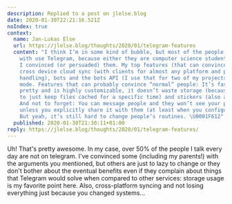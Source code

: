 ```yaml
---
description: Replied to a post on jlelse.blog
date: 2020-01-30T22:21:16.521Z
noIndex: true
context:
  name: Jan-Lukas Else
  url: https://jlelse.blog/thoughts/2020/01/telegram-features
  content: "I think I’m in some kind of bubble, but most of the people I instant message
    with use Telegram, because either they are computer science students too or because
    I convinced (or persuaded) them. My top features (that can convince geeks) are:
    cross device cloud sync (with clients for almost any platform and perfect notification
    handling), bots and the bots API (I use that for two of my projects) and night
    mode. Features that can probably convince “normal” people: It’s fast, it looks
    pretty and is highly customizable, it doesn’t waste storage (because you can configure
    to just keep files cached for a specific time) and stickers (also animated stickers).
    And not to forget: You can message people and they won’t see your phone number
    unless you explicitly share it with them (at least when you configured a username)!
    But yeah, it’s still hard to change people’s routines. \U0001F612"
  published: 2020-01-30T21:30:11+01:00
reply: https://jlelse.blog/thoughts/2020/01/telegram-features/
---
```


Uh! That's pretty awesome. In my case, over 50% of the people I talk every day are not on telegram. I've convinced some (including my parents!) with the arguments you mentioned, but others are just to lazy to change or they don't bother about the eventual benefits even if they complain about things that Telegram would solve when compared to other services: storage usage is my favorite point here. Also, cross-platform syncing and not losing everything just because you changed systems...

